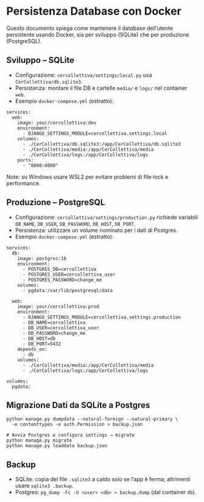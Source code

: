 # Persistenza Database con Docker

Questo documento spiega come mantenere il database dell’utente persistente usando Docker, sia per sviluppo (SQLite) che per produzione (PostgreSQL).

## Sviluppo – SQLite

- Configurazione: `cercollettiva/settings/local.py` usa `CerCollettiva/db.sqlite3`.
- Persistenza: montare il file DB e cartelle `media/` e `logs/` nel container `web`.
- Esempio `docker-compose.yml` (estratto):

```
services:
  web:
    image: your/cercollettiva:dev
    environment:
      - DJANGO_SETTINGS_MODULE=cercollettiva.settings.local
    volumes:
      - ./CerCollettiva/db.sqlite3:/app/CerCollettiva/db.sqlite3
      - ./CerCollettiva/media:/app/CerCollettiva/media
      - ./CerCollettiva/logs:/app/CerCollettiva/logs
    ports:
      - "8000:8000"
```

Note: su Windows usare WSL2 per evitare problemi di file‑lock e performance.

## Produzione – PostgreSQL

- Configurazione: `cercollettiva/settings/production.py` richiede variabili `DB_NAME`, `DB_USER`, `DB_PASSWORD`, `DB_HOST`, `DB_PORT`.
- Persistenza: utilizzare un volume nominato per i dati di Postgres.
- Esempio `docker-compose.yml` (estratto):

```
services:
  db:
    image: postgres:16
    environment:
      - POSTGRES_DB=cercollettiva
      - POSTGRES_USER=cercollettiva_user
      - POSTGRES_PASSWORD=change_me
    volumes:
      - pgdata:/var/lib/postgresql/data

  web:
    image: your/cercollettiva:prod
    environment:
      - DJANGO_SETTINGS_MODULE=cercollettiva.settings.production
      - DB_NAME=cercollettiva
      - DB_USER=cercollettiva_user
      - DB_PASSWORD=change_me
      - DB_HOST=db
      - DB_PORT=5432
    depends_on:
      - db
    volumes:
      - ./CerCollettiva/media:/app/CerCollettiva/media
      - ./CerCollettiva/logs:/app/CerCollettiva/logs

volumes:
  pgdata:
```

## Migrazione Dati da SQLite a Postgres

```
python manage.py dumpdata --natural-foreign --natural-primary \
  -e contenttypes -e auth.Permission > backup.json

# Avvia Postgres e configura settings → migrate
python manage.py migrate
python manage.py loaddata backup.json
```

## Backup

- SQLite: copia del file `.sqlite3` a caldo solo se l’app è ferma; altrimenti usare `sqlite3 .backup`.
- Postgres: `pg_dump -Fc -U <user> <db> > backup.dump` (dal container `db`).

